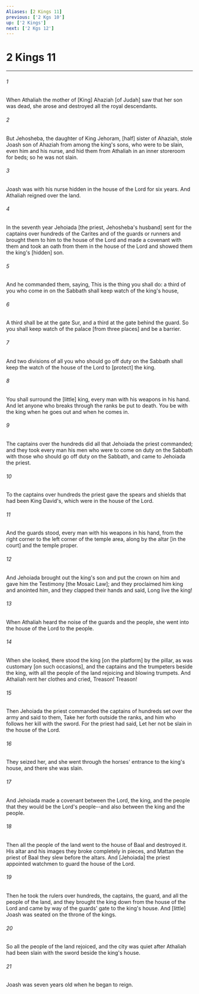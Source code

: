 ```yaml
---
Aliases: [2 Kings 11]
previous: ['2 Kgs 10']
up: ['2 Kings']
next: ['2 Kgs 12']
---
```

# 2 Kings 11

***

###### 1 

When Athaliah the mother of [King] Ahaziah [of Judah] saw that her son was dead, she arose and destroyed all the royal descendants. 

###### 2 

But Jehosheba, the daughter of King Jehoram, [half] sister of Ahaziah, stole Joash son of Ahaziah from among the king's sons, who were to be slain, even him and his nurse, and hid them from Athaliah in an inner storeroom for beds; so he was not slain. 

###### 3 

Joash was with his nurse hidden in the house of the Lord for six years. And Athaliah reigned over the land. 

###### 4 

In the seventh year Jehoiada [the priest, Jehosheba's husband] sent for the captains over hundreds of the Carites and of the guards or runners and brought them to him to the house of the Lord and made a covenant with them and took an oath from them in the house of the Lord and showed them the king's [hidden] son. 

###### 5 

And he commanded them, saying, This is the thing you shall do: a third of you who come in on the Sabbath shall keep watch of the king's house, 

###### 6 

A third shall be at the gate Sur, and a third at the gate behind the guard. So you shall keep watch of the palace [from three places] and be a barrier. 

###### 7 

And two divisions of all you who should go off duty on the Sabbath shall keep the watch of the house of the Lord to [protect] the king. 

###### 8 

You shall surround the [little] king, every man with his weapons in his hand. And let anyone who breaks through the ranks be put to death. You be with the king when he goes out and when he comes in. 

###### 9 

The captains over the hundreds did all that Jehoiada the priest commanded; and they took every man his men who were to come on duty on the Sabbath with those who should go off duty on the Sabbath, and came to Jehoiada the priest. 

###### 10 

To the captains over hundreds the priest gave the spears and shields that had been King David's, which were in the house of the Lord. 

###### 11 

And the guards stood, every man with his weapons in his hand, from the right corner to the left corner of the temple area, along by the altar [in the court] and the temple proper. 

###### 12 

And Jehoiada brought out the king's son and put the crown on him and gave him the Testimony [the Mosaic Law]; and they proclaimed him king and anointed him, and they clapped their hands and said, Long live the king! 

###### 13 

When Athaliah heard the noise of the guards and the people, she went into the house of the Lord to the people. 

###### 14 

When she looked, there stood the king [on the platform] by the pillar, as was customary [on such occasions], and the captains and the trumpeters beside the king, with all the people of the land rejoicing and blowing trumpets. And Athaliah rent her clothes and cried, Treason! Treason! 

###### 15 

Then Jehoiada the priest commanded the captains of hundreds set over the army and said to them, Take her forth outside the ranks, and him who follows her kill with the sword. For the priest had said, Let her not be slain in the house of the Lord. 

###### 16 

They seized her, and she went through the horses' entrance to the king's house, and there she was slain. 

###### 17 

And Jehoiada made a covenant between the Lord, the king, and the people that they would be the Lord's people--and also between the king and the people. 

###### 18 

Then all the people of the land went to the house of Baal and destroyed it. His altar and his images they broke completely in pieces, and Mattan the priest of Baal they slew before the altars. And [Jehoiada] the priest appointed watchmen to guard the house of the Lord. 

###### 19 

Then he took the rulers over hundreds, the captains, the guard, and all the people of the land, and they brought the king down from the house of the Lord and came by way of the guards' gate to the king's house. And [little] Joash was seated on the throne of the kings. 

###### 20 

So all the people of the land rejoiced, and the city was quiet after Athaliah had been slain with the sword beside the king's house. 

###### 21 

Joash was seven years old when he began to reign.
